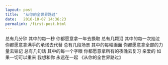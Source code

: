 ```yaml
---
layout: post
title:  "从你的全世界路过"
date:   2016-10-07 14:36:23
permalink: /first-post.html
---
```

   总有几分钟  其中的每一秒  你都愿意拿一年去换取
   总有几颗泪  其中的每一次抽泣  你都愿意拿满手的承诺去代替
   总有几段场景 其中的每幅画面 你都愿意拿全部的力量去铭记
   总有几句话 其中的每一个字眼 你都愿意拿所有的夜晚去复习
   亲爱的  如果一切可以重来 我想和你  永远在一起
                                    《从你的全世界路过》